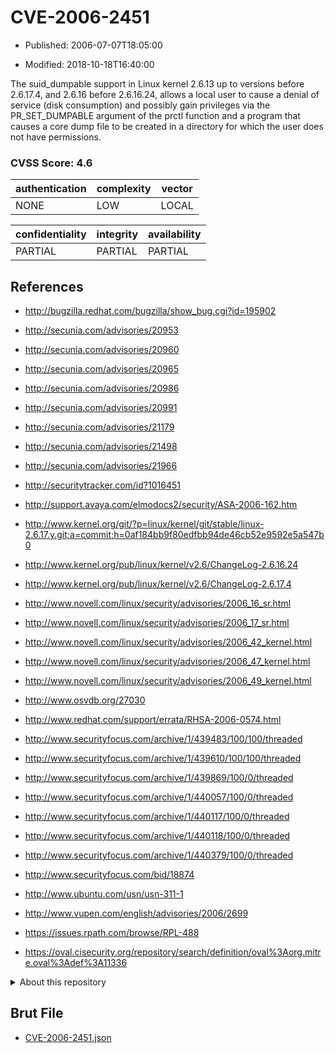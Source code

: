 # CVE-2006-2451

- Published: 2006-07-07T18:05:00

- Modified: 2018-10-18T16:40:00

The suid_dumpable support in Linux kernel 2.6.13 up to versions before 2.6.17.4, and 2.6.16 before 2.6.16.24, allows a local user to cause a denial of service (disk consumption) and possibly gain privileges via the PR_SET_DUMPABLE argument of the prctl function and a program that causes a core dump file to be created in a directory for which the user does not have permissions.

### CVSS Score: **4.6**

| authentication | complexity | vector |
| --- | --- | --- |
| NONE | LOW | LOCAL |

| confidentiality | integrity | availability |
| --- | --- | --- |
| PARTIAL | PARTIAL | PARTIAL |

## References

* http://bugzilla.redhat.com/bugzilla/show_bug.cgi?id=195902

* http://secunia.com/advisories/20953

* http://secunia.com/advisories/20960

* http://secunia.com/advisories/20965

* http://secunia.com/advisories/20986

* http://secunia.com/advisories/20991

* http://secunia.com/advisories/21179

* http://secunia.com/advisories/21498

* http://secunia.com/advisories/21966

* http://securitytracker.com/id?1016451

* http://support.avaya.com/elmodocs2/security/ASA-2006-162.htm

* http://www.kernel.org/git/?p=linux/kernel/git/stable/linux-2.6.17.y.git;a=commit;h=0af184bb9f80edfbb94de46cb52e9592e5a547b0

* http://www.kernel.org/pub/linux/kernel/v2.6/ChangeLog-2.6.16.24

* http://www.kernel.org/pub/linux/kernel/v2.6/ChangeLog-2.6.17.4

* http://www.novell.com/linux/security/advisories/2006_16_sr.html

* http://www.novell.com/linux/security/advisories/2006_17_sr.html

* http://www.novell.com/linux/security/advisories/2006_42_kernel.html

* http://www.novell.com/linux/security/advisories/2006_47_kernel.html

* http://www.novell.com/linux/security/advisories/2006_49_kernel.html

* http://www.osvdb.org/27030

* http://www.redhat.com/support/errata/RHSA-2006-0574.html

* http://www.securityfocus.com/archive/1/439483/100/100/threaded

* http://www.securityfocus.com/archive/1/439610/100/100/threaded

* http://www.securityfocus.com/archive/1/439869/100/0/threaded

* http://www.securityfocus.com/archive/1/440057/100/0/threaded

* http://www.securityfocus.com/archive/1/440117/100/0/threaded

* http://www.securityfocus.com/archive/1/440118/100/0/threaded

* http://www.securityfocus.com/archive/1/440379/100/0/threaded

* http://www.securityfocus.com/bid/18874

* http://www.ubuntu.com/usn/usn-311-1

* http://www.vupen.com/english/advisories/2006/2699

* https://issues.rpath.com/browse/RPL-488

* https://oval.cisecurity.org/repository/search/definition/oval%3Aorg.mitre.oval%3Adef%3A11336

<details>
<summary>About this repository</summary> 

  This repository is part of the project [Live Hack CVE](https://github.com/Live-Hack-CVE). Main website can be found [www.live-hack.org](https://www.live-hack.org) 
  
  Made by [Sn0wAlice](https://github.com/Sn0wAlice) for the people that care about security and need to have a feed of the latest CVEs. Hope you enjoy it, don't forget to star the repo and follow me on [Twitter](https://twitter.com/Sn0wAlice) and [Github](https://github.com/Sn0wAlice). And that is my [personnal website](https://www.alice-snow.me/)

  - [Home Page](https://github.com/Live-Hack-CVE)
  - [Framework](https://github.com/Live-Hack-CVE/cve-framework)
  - [CVE database](https://github.com/Live-Hack-CVE/full_database)
  - [Changelog](https://github.com/Live-Hack-CVE/Changelog)
</details>

## Brut File

* [CVE-2006-2451.json](https://raw.githubusercontent.com/Live-Hack-CVE/full_database/main/cves/2006/CVE-2006-2451.json)

